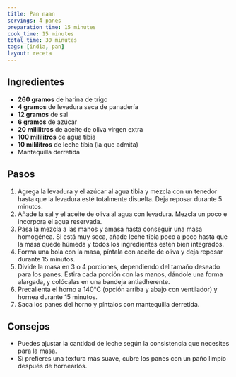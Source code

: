 ```yaml
---
title: Pan naan
servings: 4 panes
preparation_time: 15 minutes
cook_time: 15 minutes
total_time: 30 minutes
tags: [india, pan]
layout: receta
---
```


## Ingredientes

- **260 gramos** de harina de trigo
- **4 gramos** de levadura seca de panadería
- **12 gramos** de sal
- **6 gramos** de azúcar
- **20 mililitros** de aceite de oliva virgen extra
- **100 mililitros** de agua tibia
- **10 mililitros** de leche tibia (la que admita)
- Mantequilla derretida

## Pasos

1. Agrega la levadura y el azúcar al agua tibia y mezcla con un tenedor hasta que la levadura esté totalmente disuelta. Deja reposar durante 5 minutos.
2. Añade la sal y el aceite de oliva al agua con levadura. Mezcla un poco e incorpora el agua reservada.
3. Pasa la mezcla a las manos y amasa hasta conseguir una masa homogénea. Si está muy seca, añade leche tibia poco a poco hasta que la masa quede húmeda y todos los ingredientes estén bien integrados.
4. Forma una bola con la masa, píntala con aceite de oliva y deja reposar durante 15 minutos.
5. Divide la masa en 3 o 4 porciones, dependiendo del tamaño deseado para los panes. Estira cada porción con las manos, dándole una forma alargada, y colócalas en una bandeja antiadherente.
6. Precalienta el horno a 140°C (opción arriba y abajo con ventilador) y hornea durante 15 minutos.
7. Saca los panes del horno y píntalos con mantequilla derretida.

## Consejos

- Puedes ajustar la cantidad de leche según la consistencia que necesites para la masa.
- Si prefieres una textura más suave, cubre los panes con un paño limpio después de hornearlos.

